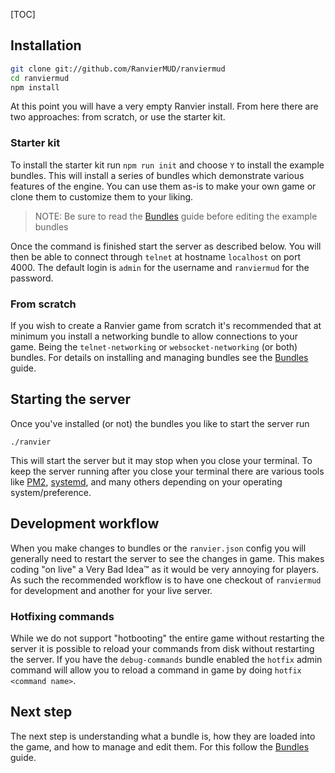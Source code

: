 [TOC]

## Installation

```sh
git clone git://github.com/RanvierMUD/ranviermud
cd ranviermud
npm install
```

At this point you will have a very empty Ranvier install. From here there are two approaches: from scratch, or use the
starter kit.

### Starter kit

To install the starter kit run `npm run init` and choose `Y` to install the example bundles. This will install a series
of bundles which demonstrate various features of the engine. You can use them as-is to make your own game or clone them
to customize them to your liking.

> NOTE: Be sure to read the [Bundles](bundles.md) guide before editing the example bundles

Once the command is finished start the server as described below. You will then be able to connect through `telnet`
at hostname `localhost` on port 4000. The default login is `admin` for the username and `ranviermud` for the password.

### From scratch

If you wish to create a Ranvier game from scratch it's recommended that at minimum you install a networking bundle to
allow connections to your game. Being the `telnet-networking` or `websocket-networking` (or both) bundles. For details
on installing and managing bundles see the [Bundles](bundles.md) guide.

## Starting the server

Once you've installed (or not) the bundles you like to start the server run

```
./ranvier
```

This will start the server but it may stop when you close your terminal. To keep the server running after you close your
terminal there are various tools like [PM2](http://pm2.keymetrics.io/),
[systemd](https://nodesource.com/blog/running-your-node-js-app-with-systemd-part-1/), and many others depending on your
operating system/preference.

## Development workflow

When you make changes to bundles or the `ranvier.json` config you will generally need to restart the server to see the
changes in game. This makes coding "on live" a Very Bad Idea&trade; as it would be very annoying for players. As such
the recommended workflow is to have one checkout of `ranviermud` for development and another for your live server.

### Hotfixing commands

While we do not support "hotbooting" the entire game without restarting the server it is possible to reload your
commands from disk without restarting the server. If you have the `debug-commands` bundle enabled the `hotfix`
admin command will allow you to reload a command in game by doing `hotfix <command name>`.


## Next step

The next step is understanding what a bundle is, how they are loaded into the game, and how to manage and edit them. For
this follow the [Bundles](bundles.md) guide.
